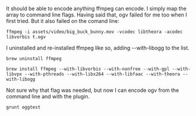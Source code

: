It should be able to encode anything ffmpeg can encode. I simply map the array to command line flags. Having said that, ogv failed for me too when I first tried. But it also failed on the comand line:

```
ffmpeg -i assets/video/big_buck_bunny.mov -vcodec libtheora -acodec libvorbis t.ogv
```

I uninstalled and re-installed ffmpeg like so, adding --with-libogg to the list. 

```
brew uninstall ffmpeg

brew install ffmpeg --with-libvorbis --with-nonfree --with-gpl --with-libvpx --with-pthreads --with-libx264 --with-libfaac --with-theora --with-libogg
```

Not sure why that flag was needed, but now I can encode ogv from the command line and with the plugin. 

```
grunt oggtest
```